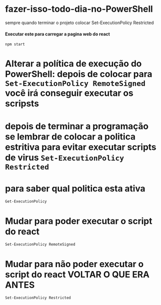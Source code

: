 # fazer-isso-todo-dia-no-PowerShell
sempre quando terminar o projeto colocar Set-ExecutionPolicy Restricted

#### Executar este para carregar a pagina web do react 
```
npm start
```

# Alterar a política de execução do PowerShell: depois de colocar para `Set-ExecutionPolicy RemoteSigned` você irá conseguir executar os scripsts
# depois de terminar a programação se lembrar de colocar a politica estritiva para evitar executar scripts de virus `Set-ExecutionPolicy Restricted`

# para saber qual politica esta ativa
```
Get-ExecutionPolicy
```
# Mudar para poder executar o script do react
```
Set-ExecutionPolicy RemoteSigned
```
# Mudar para não poder executar o script do react VOLTAR O QUE ERA ANTES
```
Set-ExecutionPolicy Restricted
```



